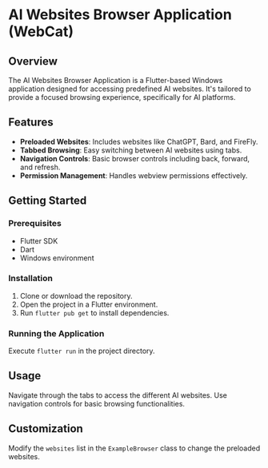 # AI Websites Browser Application (WebCat)

## Overview
<!-- Brief description of the application -->
The AI Websites Browser Application is a Flutter-based Windows application designed for accessing predefined AI websites. It's tailored to provide a focused browsing experience, specifically for AI platforms.

## Features
<!-- List of key features -->
- **Preloaded Websites**: Includes websites like ChatGPT, Bard, and FireFly.
- **Tabbed Browsing**: Easy switching between AI websites using tabs.
- **Navigation Controls**: Basic browser controls including back, forward, and refresh.
- **Permission Management**: Handles webview permissions effectively.

## Getting Started

### Prerequisites
<!-- Necessary prerequisites for running the application -->
- Flutter SDK
- Dart
- Windows environment

### Installation
<!-- Steps to install the application -->
1. Clone or download the repository.
2. Open the project in a Flutter environment.
3. Run `flutter pub get` to install dependencies.

### Running the Application
<!-- How to run the application -->
Execute `flutter run` in the project directory.

## Usage
<!-- Guide on how to use the application -->
Navigate through the tabs to access the different AI websites. Use navigation controls for basic browsing functionalities.

## Customization
<!-- Instructions for customizing the application -->
Modify the `websites` list in the `ExampleBrowser` class to change the preloaded websites.
